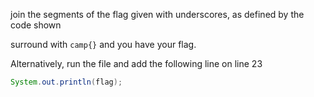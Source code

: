 join the segments of the flag given with underscores, as defined by the code shown

surround with `camp{}` and you have your flag.

Alternatively, run the file and add the following line on line 23

```java
System.out.println(flag);
```